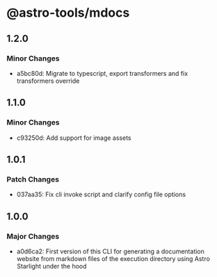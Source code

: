 # @astro-tools/mdocs

## 1.2.0

### Minor Changes

- a5bc80d: Migrate to typescript, export transformers and fix transformers override

## 1.1.0

### Minor Changes

- c93250d: Add support for image assets

## 1.0.1

### Patch Changes

- 037aa35: Fix cli invoke script and clarify config file options

## 1.0.0

### Major Changes

- a0d6ca2: First version of this CLI for generating a documentation website from markdown files of the execution directory using Astro Starlight under the hood

